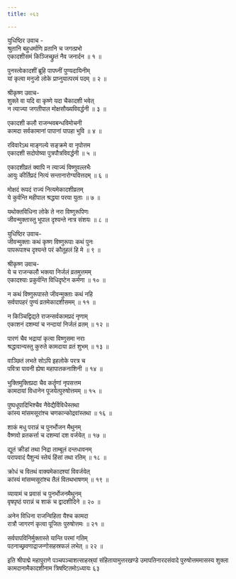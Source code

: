 ```yaml
---
title: ०६३

---
```

युधिष्ठिर उवाच -  
श्रुतानि बहुधर्माणि व्रतानि च जगत्प्रभो  
एकादशीसमं किञ्जिच्छ्रुतं नैव जनार्दन ॥ १ ॥


पुनस्त्वेकादशीं ब्रूहि पापघ्नीं पुण्यदायिनीम्  
यां कृत्वा मनुजो लोके प्राप्नुयात्परमं पदम् ॥ २ ॥


श्रीकृष्ण उवाच-  
शुक्ले वा यदि वा कृष्णे यदा चैकादशी भवेत्  
न त्याज्या जगतीपाल मोक्षसौख्यविवर्द्धनी ॥ ३ ॥


एकादशी कलौ राजन्भवबन्धविमोचनी  
कामदा सर्वकामानां पापानां पापहा भुवि ॥ ४ ॥


रविवारेऽथ माङ्गल्ये सङ्क्रमे वा नृपोत्तम  
एकादशी सदोपोष्या पुत्रपौत्रविवर्द्धनी ॥ ५ ॥


एकादशीव्रतं क्वापि न त्याज्यं विष्णुवल्लभैः  
आयुः कीर्तिप्रदं नित्यं सन्तानारोग्यवित्तदम् ॥ ६ ॥


मोक्षदं रूपदं राज्यं नित्यमेकादशीव्रतम्  
ये कुर्वन्ति महीपाल श्रद्धया परया युताः ॥ ७ ॥


यथोक्तविधिना लोके ते नरा विष्णुरूपिणः  
जीवन्मुक्तास्तु भूपाल दृश्यन्ते नात्र संशयः ॥ ८ ॥


युधिष्ठिर उवाच-  
जीवन्मुक्ताः कथं कृष्ण विष्णुरूपाः कथं पुनः  
पापरूपाश्च दृश्यन्ते परं कौतूहलं हि मे ॥ ९ ॥


श्रीकृष्ण उवाच-  
ये च राजन्कलौ भक्त्या निर्जलं व्रतमुत्तमम्  
एकादश्याः प्रकुर्वन्ति विधिदृष्टेन कर्मणा ॥ १० ॥


न कथं विष्णुरूपास्ते जीवन्मुक्ताः कथं नहि  
सर्वपापहरं पुण्यं व्रतमेकादशीसमम् ॥ ११ ॥


न किञ्चिद्विद्यते राजन्सर्वकामप्रदं नृणाम्  
एकाशनं दशम्यां च नन्दायां निर्जलं व्रतम् ॥ १२ ॥


पारणं चैव भद्रायां कृत्वा विष्णुसमा नराः  
श्रद्धावान्यस्तु कुरुते कामदाया व्रतं शुभम् ॥ १३ ॥


वाञ्छितं लभते सोऽपि इहलोके परत्र च  
पवित्रा पावनी ह्येषा महापातकनाशिनी ॥ १४ ॥


भुक्तिमुक्तिप्रदा चैव कर्तॄणां नृपसत्तम  
कामदायां विधानेन पूजयेत्पुरुषोत्तमम् ॥ १५ ॥


पुष्पधूपादिभिश्चैव नैवेद्यैर्विविधैस्तथा  
कांस्य मांसमसूरांश्च चणकान्कोद्रवांस्तथा ॥ १६ ॥


शाकं मधु परान्नं च पुनर्भोजन मैथुनम्  
वैष्णवो व्रतकर्त्ता च दशम्यां दश वर्जयेत् ॥ १७ ॥


द्यूतं क्रीडां तथा निद्रा ताम्बूलं दन्तधावनम्  
परापवादं पैशुन्यं स्तेयं हिंसां तथा रतिम् ॥ १८ ॥


क्रोधं च वितथं वाक्यमेकादश्यां विवर्जयेत्  
कांस्यं मांसम्मसूरांश्च तैलं वितथभाषणम् ॥ १९ ॥


व्यायामं च प्रवासं च पुनर्भोजनमैथुनम्  
वृषपृष्ठं परान्नं च शाकं च द्वादशीदिने ॥ २० ॥


अनेन विधिना राजन्विहिता यैश्च कामदा  
रात्रौ जागरणं कृत्वा पूजितः पुरुषोत्तमः ॥ २१ ॥


सर्वपापविनिर्मुक्तास्ते यान्ति परमां गतिम्  
पठनाच्छ्रवणाद्राजन्गोसहस्रफलं लभेत् ॥ २२ ॥


इति श्रीपाद्मे महापुराणे पञ्चपञ्चाशत्साहस्र्यां संहितायामुत्तरखण्डे उमापतिनारदसंवादे पुरुषोत्तममासस्य शुक्ला कामदानामैकादशीनाम त्रिषष्टितमोऽध्यायः ६३